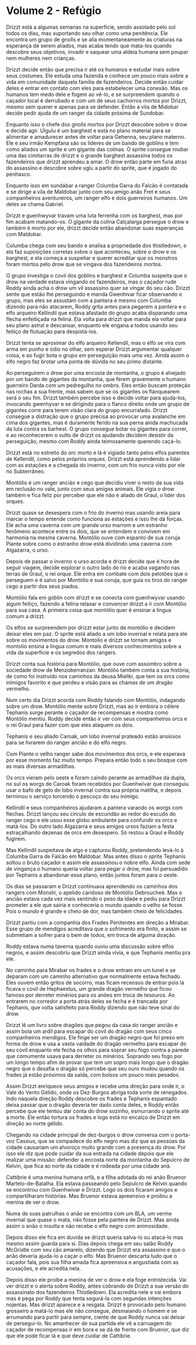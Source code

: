 # Volume 2 - Refúgio

Drizzt está a algumas semanas na superfície, sendo assolado pelo sol todos os dias, mas suportando seu olhar como uma penitência. Ele encontra um grupo de gnolls e se alia momentaneamente às criaturas na esperança de serem aliados, mas acaba tendo que mata-los quando descobre seus objetivos, invadir e saquear uma aldeia humana sem poupar nem mulheres nem crianças.

Drizzt decide então que precisa ir até os humanos e estudar mais sobre seus costumes. Ele estuda uma fazenda e conhece um pouco mais sobre a vida em comunidade daquela familia de fazendeiros. Decide então cuidar deles e entrar em contato com eles para estabelecer uma conexão. Mas os humanos tem medo dele e fogem ao vê-lo, e se surpreendem quando o caçador local é derrubado e com um de seus cachorros mortos por Drizzt, mesmo sem querer e apenas para se defender. Então a vila de Midobar decide pedir ajuda de um ranger da cidade próxima de Sundobar.

Enquanto isso o chefe dos gnolls mortos por Drizzt descobre sobre o drow e decide agir. Ulgulu é um barghest e está no plano material para se alimentar e amadurecer antes de voltar para Gehenna, seu plano materno. Ele e seu irmão Kempfana são os líderes de um bando de goblins e tem como aliados um sprite e um gigante das colinas. O sprite consegue roubar uma das cimitarras de drizzt e o grande barghest assassina todos os fazendeiros que drizzt aprendeu a amar. O drow entào parte em furia atras do assassino e descobre sobre uglu a partir do sprite, que é jogado do penhasco.

Enquanto isso em sundabar a ranger Columba Garra do Falcão é contatada e se dirige a vila de Maldobar junto com seu amigo anão Fret e seus companheiros aventureiros, um ranger elfo e dois guerreiros humanos. Um deles se chama Gabriel.

Drizzt e guenhwyvar travam uma luta ferrenha com os barghest, mas por fim acabam matando-os. O gigante da colina Calçalarga persegue o drow e também é morto por ele, drizzt decide então abandonar suas esperanças com Maldobar.

Columba chega com seu bando e analisa a propriedade dos thistledown, e ela faz suposições corretas sobre o que aconteceu, sobre o drow e os barghest, e ela começa a suspeitar e querer acreditar que os monstros foram mortos pelo drow que se vingava dos fazendeiros mortos.

O grupo investiga o covil dos goblins e barghest e Columba suspeita que o drow na verdade estava vingando os fazendeiros, mas o caçador rude Roddy ainda acha o drow um vil assassino quer se vingar do seu cão. Drizzt sente que estão lhe perseguindo e manda Gwenhivar ficar observando o grupo, mas eles se assustam com a pantera e mesmo com Columba dizendo para não atacarem, Roddy grita antes para pegarem a pantera e o elfo arqueiro Kellindil que estava afastado do grupo acaba disparando uma flecha enfeitiçada na felina. Ela volta para drizzt que manda ela voltar para seu plano astral e descansar, enquanto ele engana a todos usando seu feitiço de flutuação para despistá-los.

Drizzt tenta se aproximar do elfo arqueiro Kellendil, mas o elfo se vira com arma em punho e ódio no olhar, sem esperar Drizzt argumentar qualquer coisa, e ao fugir bota o grupo em perseguição mais uma vez. Ainda assim o elfo negro faz brotar uma ponta de dúvida no seu primo distante.

Ao perseguirem o drow por uma encosta de montanha, o grupo é alvejado por um bando de gigantes da montanha, que ferem gravemente o humano guerreiro Darda com um pedregulho no ombro. Eles então buscam proteção nas rochas a sua frente, mas sabem que se os gigantes os flanquearem será o seu fim. Drizzt também percebe isso e decide voltar para ajuda-los, invocando gwenhyvar e se dirigindo para o flanco direito onde um grupo de gigantes corre para terem visão clara do grupo encurralado. Drizzt consegue a distração que o grupo precisa ao provocar uma avalanche em cima dos gigantes, mas é duramente ferido na sua perna ainda machucada da luta contra os barhest. O grupo consegue botar os gigantes para correr, e ao reconhecerem o vulto de drizzt os ajudando decidem desistir da perseguição, mesmo com Roddy ainda teimosamente querendo caçá-lo.

Drizzt está no estreito do orc morto e lá é vigiado tanto pelos elfos parentes de Kellendil, como pelos próprios orques. Drizzt está aprendendo a lidar com as estações e a chegada do inverno, com um frio nunca visto por ele no Subterrâneo.

Montólio é um ranger ancião e cego que decidiu viver o resto da sua vida em reclusão no vale, junto com seus amigos animais. Ele vigia o drow também e fica feliz por perceber que ele não é aliado de Graul, o lider dos orques.

Drizzt quase se desespera com o frio do inverno mas usando areia para marcar o tempo entende como funciona as estações e isso lhe dá forças. Ele acha uma caverna com um grande urso marrom e um estranho fenômeno acontece entre os dois, que se entendem e convivem em harmonia na mesma caverna. Montólio ouve com espanto de sua coruja Piante sobre como o estranho drow está dividindo uma caverna com Algazarra, o urso.

Depois de passar o inverno o urso acorda e drizzt decide que é hora de seguir viagem, decide explorar o outro lado do rio e acaba vagando nas terras de Graul, o rei orque. Ele entra em combate com dois pelotões que o perseguem e é salvo por Montólio e sua coruja, que guia os tiros do ranger cego a partir dos seus piados.

Montólio fala em goblin com drizzt e se conecta com guenhwyvar usando algum feitiço, fazendo a felina relaxar e convencer drizzt a ir com Montólio para sua casa. A primeira coisa que montólio quer é ensinar a lingua comum a drizzt.

Os elfos se surpreendem por drizzt estar junto de montólio e decidem deixar eles em paz. O sprite está aliado a um lobo invernal e relata para ele sobre os movimentos do drow. Montolio e drizzt se tornam amigos e montolio ensina a lingua comum e mais diversos conhecimentos sobre a vida da superfície e os segredos dos rangers.

Drizzt conta sua história para Montólio, que ouve com assombro sobre a sociedade drow de Menzoberranzan. Montólio também conta a sua história, de como foi instruído nos caminhos da deusa Mieliki, que tem os orcs como inimigos favorito e que perdeu a visão para as chamas de um dragão vermelho.

Num certo dia Drizzt acorda com Roddy falando com Montólio, indagando sobre um drow. Montólio mente sobre Drizzt, mas ao ir embora o célere Tephanis surge perante o caçador de recompensas e mostra como Montólio mentiu. Roddy decide então ir ver com seus companheiros orcs e o rei Graul para fazer com que eles ataquem os dois.

Tephanis e seu aliado Caroak, um lobo invernal prateado estão ansiosos para se livrarem do ranger ancião e do elfo negro.

Com Piante o velho ranger sabe dos movimentos dos orcs, e ele esperava por esse momento faz muito tempo. Prepara então todo o seu bosque com as mais diversas armadilhas.

Os orcs vieram pelo oeste e foram caindo perante as armadilhas da dupla, no sul os worgs de Caroak foram recebidos por Guenhwivar que conseguiu usar o bafo de gelo do lobo invernal contra sua própria matilha, e depois terminou o serviço torcendo o pescoço do seu inimigo.

Kellindil e seus companheiros ajudaram a pantera varando os worgs com flechas. Drizzt lançou seu círculo de escuridão ao redor do escudo do ranger cego e ele usou esse globo ambulante para confundir os orcs e matá-los. Do outro lado Algazarra e seus amigos ursos faziam a festa estraçalhando dezenas de orcs em desespero. Só restou a Graul e Roddy fugirem.

Mas Kellindil suspeitava de algo e capturou Roddy, pretendendo levá-lo à Columba Garra de Falcão em Maldobar. Mas antes disso o sprite Tephanis soltou o bruto caçador e assim ele assassinou o nobre elfo. Ainda com sede de vingança o humano queria voltar para pegar o drow, mas foi persuadido por Tephanis a abandonar esse plano, então juntos foram para o oeste.

Os dias se passaram e Drizzt continuava aprendendo os caminhos dos rangers com Monshi, o apelido caridoso de Montólio Debroucheé. Mas o ancião estava cada vez mais sentindo o peso da idade e pediu para Drizzt prometer a ele que sairia e conheceria o mundo quando o velho se fosse. Pois o mundo é grande e cheio de dor, mas também cheio de felicidades.

Drizzt partiu com a companhia dos Frades Penitentes em direção a Mirabar. Esse grupo de mendigos acreditava que o sofrimento era finito, e assim se submetiam a sofrer para o bem de todos, em troca de alguma doação.

Roddy estava numa taverna quando ouviu uma discussão sobre elfos negros, e assim descobriu que Drizzt ainda vivia, e que Tephanis mentiu pra ele.

No caminho para Mirabar os frades e o drow entram em um tunel e se deparam com um caminho alternativo que normalmente estava fechado. Eles ouvem então gritos de socorro, mas ficam receosos de entrar pois lá ficava o covil de Hephaestus, um grande dragão vermelho que ficou famoso por derreter minérios para os anões em troca de tesouros. Ao entrarem no corredor a porta atrás deles se fecha e é trancada por Tephanis, que volta satisfeito para Roddy dizendo que não teve sinal do drow.

Drizzt lê um livro sobre dragões que pegou da casa do ranger ancião e assim bola um ardil para escapar do covil do dragão com seus cinco companheiros mendigos. Ele finge ser um dragão negro que foi preso em forma de drow e usa a vasta vaidade do dragão vermelho para escapar do seu covil enquanto ele fecha os olhos para soprar seu fogo contra a parede que comumente usava para derreter os minérios. Soprando seu fogo por um longo tempo afim de provar que tem um sopro mais longo que o dragão negro que o desafia o dragão só percebe que seu ouro mudou quando os frades já estão próximos da saída, com bolsos um pouco mais pesados.

Assim Drizzt enriquece seus amigos e recebe uma direção para onde ir, o Vale do Vento Gélido, onde os Dez-Burgos abriga toda sorte de renegados. Indo naquela direção Roddy descobre os frades e Tephanis espantado deixa passar que o dragão deveria ter dado conta deles, e Roddy então percebe que ele tentou dar conta do drow sozinho, esmurrando o sprite até a morte. Ele então tortura os frades e logo está no encalço de Drizzt em direção ao norte gélido.

Chegando na cidade principal de dez-burgos o drow conversa com o porta-voz Cassius, que se compadece do elfo negro mas diz que as pessoas da cidade causariam um alvoroço muito grande com a presença do drow. Por isso ele diz que pode cuidar da sua entrada na cidade depois que ele realizar uma missão: defender a encosta norte da montanha do Sepulcro de Kelvin, que fica ao norte da cidade e é rodeada por uma cidade anã.

Cattibrie é uma menina humana orfã, e a filha adotada do rei anão Bruenor Martelo-de-Batalha. Ela estava passeando pelo Sepulcro de Kelvin quando se encontrou com Guenhwivar e Drizzt. Logo os dois ficaram amigos e compartilharam histórias. Mas Bruenor estava apreensivo e proibiu a menina de ver o drow.

Numa de suas patrulhas o anão se encontra com um BLA, um verme invernal que quase o mata, não fosse pela pantera de Drizzt. Mas ainda assim o anão o insulta e não recebe o elfo negro com animosidade.

Depois disso ele fica em duvida se drizzt queria salva-lo ou ataca-lo mas mesmo assim guarda para si. Dias depois chega em seu salão Roddy McGristle com seu cão amarelo, dizendo que Drizzt era assassino e que o anão deveria ajuda-lo a caçar o elfo. Mas Bruenor descarta tudo que o caçador fala, pois sua filha amada fica apreensiva e angustiada com as acusações, e ele acredita nela.

Depois disso ele proibe a menina de ver o drow e ela foge entristecida. Vai ver drizzt e o alerta sobre Roddy, antes cobrando de Drizzt a sua versão do assassinato dos fazendeiros Thistledown. Ela acredita nele e vai embora mas é pega por Roddy que tenta segurá-la com segundas intenções nojentas. Mas drizzt aparece e a resgata. Drizzt é provocado pelo humano grosseiro a matá-lo mas ele não consegue, desmaiando o homem e se arrumando para partir para sempre, ciente de que Roddy nunca vai deixar de persegui-lo. No amanhecer de sua partida ele vê a carruagem do caçador de recompensas ir em bora e se dá de frente com Bruenor, que diz que ele pode ficar lá e que deve cuidar de Cattibrie.
